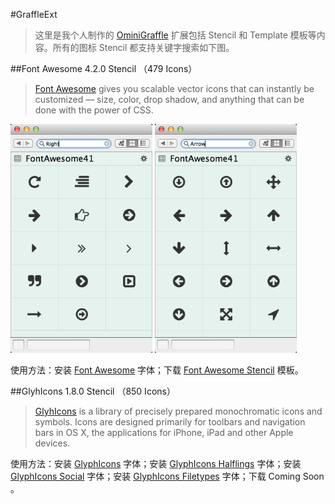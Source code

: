 #GraffleExt

> 这里是我个人制作的 [OminiGraffle](https://www.omnigroup.com/omnigraffle) 扩展包括 Stencil 和 Template 模板等内容。所有的图标 Stencil 都支持关键字搜索如下图。

##Font Awesome 4.2.0 Stencil （479 Icons）
> [Font Awesome](http://fortawesome.github.io/Font-Awesome/) gives you scalable vector icons that can instantly be customized — size, color, drop shadow, and anything that can be done with the power of CSS.

<img width="45%" src="STATIC/FontAwesome1.png">
<img width="45%" src="STATIC/FontAwesome2.png">

使用方法：安装 [Font Awesome](https://github.com/FortAwesome/Font-Awesome/raw/master/fonts/FontAwesome.otf) 字体；下载 [Font Awesome Stencil](FontAwesome420.gStencil?raw=true) 模板。

##GlyhIcons 1.8.0 Stencil （850 Icons）
> [GlyhIcons](http://glyphicons.com/) is a library of precisely prepared monochromatic icons and symbols. Icons are designed primarily for toolbars and navigation bars in OS X, the applications for iPhone, iPad and other Apple devices.

使用方法：安装 [GlyphIcons](http://glyphicons.com/wp-content/themes/glyphicons/sk/public/fonts/glyphicons-regular.ttf) 字体；安装 [GlyphIcons Halflings](http://glyphicons.com/wp-content/themes/glyphicons/sk/public/fonts/glyphicons-halflings-regular.ttf) 字体；安装 [GlyphIcons Social](http://glyphicons.com/wp-content/themes/glyphicons/sk/public/fonts/glyphicons-social-regular.ttf) 字体；安装 [GlyphIcons Filetypes](http://glyphicons.com/wp-content/themes/glyphicons/sk/public/fonts/glyphicons-filetypes-regular.ttf) 字体；下载 Coming Soon 。

